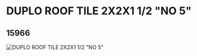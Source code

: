 # DUPLO ROOF TILE 2X2X1 1/2 "NO 5"
## 15966
![DUPLO ROOF TILE 2X2X1 1/2 "NO 5"](https://lc-www-live-s.legocdn.com/media/bricks/5/2/6056496.jpg)